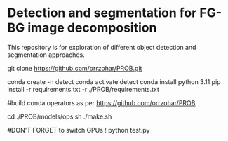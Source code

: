 # Detection and segmentation for FG-BG image decomposition

This repository is for exploration of different object detection and segmentation approaches.



git clone https://github.com/orrzohar/PROB.git

conda create -n detect
conda activate detect
conda install python 3.11
pip install -r requirements.txt -r ./PROB/requirements.txt

#build conda operators as per https://github.com/orrzohar/PROB

cd ./PROB/models/ops
sh ./make.sh

#DON'T FORGET to switch GPUs !
python test.py